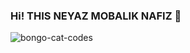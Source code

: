 ### Hi! THIS NEYAZ MOBALIK NAFIZ 👋 
![bongo-cat-codes](https://user-images.githubusercontent.com/92919697/157845574-fbc4d8b7-abe5-4a04-8616-f599f126bde2.gif) 
